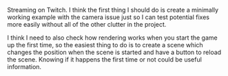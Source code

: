 Streaming on Twitch. I think the first thing I should do is create a minimally working example with the camera issue just so I can test potential fixes more easily without all of the other clutter in the project.

I think I need to also check how rendering works when you start the game up the first time, so the easiest thing to do is to create a scene which changes the position when the scene is started and have a button to reload the scene. Knowing if it happens the first time or not could be useful information.
